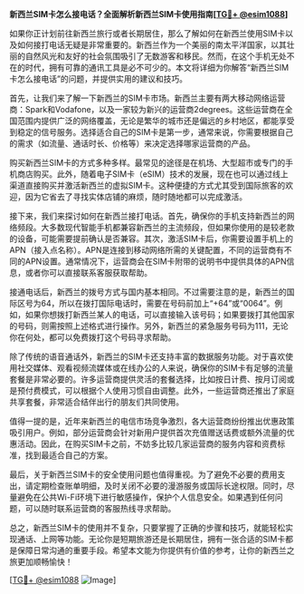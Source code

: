 **新西兰SIM卡怎么接电话？全面解析新西兰SIM卡使用指南[[TG💪+ @esim1088](https://t.me/s/esim1088)]**

如果你正计划前往新西兰旅行或者长期居住，那么了解如何在新西兰使用SIM卡以及如何接打电话无疑是非常重要的。新西兰作为一个美丽的南太平洋国家，以其壮丽的自然风光和友好的社会氛围吸引了无数游客和移民。然而，在这个手机无处不在的时代，拥有可靠的通讯工具是必不可少的。本文将详细为你解答“新西兰SIM卡怎么接电话”的问题，并提供实用的建议和技巧。

首先，让我们来了解一下新西兰的SIM卡市场。新西兰主要有两大移动网络运营商：Spark和Vodafone，以及一家较为新兴的运营商2degrees。这些运营商在全国范围内提供广泛的网络覆盖，无论是繁华的城市还是偏远的乡村地区，都能享受到稳定的信号服务。选择适合自己的SIM卡是第一步，通常来说，你需要根据自己的需求（如流量、通话时长、价格等）来决定选择哪家运营商的产品。

购买新西兰SIM卡的方式多种多样。最常见的途径是在机场、大型超市或专门的手机商店购买。此外，随着电子SIM卡（eSIM）技术的发展，现在也可以通过线上渠道直接购买并激活新西兰的虚拟SIM卡。这种便捷的方式尤其受到国际旅客的欢迎，因为它省去了寻找实体店铺的麻烦，随时随地都可以完成激活。

接下来，我们来探讨如何在新西兰接打电话。首先，确保你的手机支持新西兰的网络频段。大多数现代智能手机都兼容新西兰的主流频段，但如果你使用的是较老款的设备，可能需要提前确认是否兼容。其次，激活SIM卡后，你需要设置手机上的APN（接入点名称）。APN是连接到移动网络所需的关键配置，不同的运营商有不同的APN设置。通常情况下，运营商会在SIM卡附带的说明书中提供具体的APN信息，或者你可以直接联系客服获取帮助。

接通电话后，新西兰的拨号方式与国内基本相同。不过需要注意的是，新西兰的国际区号为64，所以在拨打国际电话时，需要在号码前加上“+64”或“0064”。例如，如果你想拨打新西兰某人的电话，可以直接输入该号码；如果要拨打其他国家的号码，则需按照上述格式进行操作。另外，新西兰的紧急服务号码为111，无论你在何处，都可以免费拨打这个号码寻求帮助。

除了传统的语音通话外，新西兰的SIM卡还支持丰富的数据服务功能。对于喜欢使用社交媒体、观看视频流媒体或在线办公的人来说，确保你的SIM卡有足够的流量套餐是非常必要的。许多运营商提供灵活的套餐选择，比如按日计费、按月订阅或是预付费模式，可以根据个人使用习惯自由调整。此外，一些运营商还推出了家庭共享套餐，非常适合结伴出行的朋友们共同使用。

值得一提的是，近年来新西兰的电信市场竞争激烈，各大运营商纷纷推出优惠政策吸引用户。例如，部分运营商会针对新用户提供首次充值赠送话费或额外流量的优惠活动。因此，在购买SIM卡之前，不妨多比较几家运营商的服务内容和资费标准，找到最适合自己的方案。

最后，关于新西兰SIM卡的安全使用问题也值得重视。为了避免不必要的费用支出，请定期检查账单明细，及时关闭不必要的漫游服务或国际长途权限。同时，尽量避免在公共Wi-Fi环境下进行敏感操作，保护个人信息安全。如果遇到任何问题，可以随时联系运营商的客服热线寻求帮助。

总之，新西兰SIM卡的使用并不复杂，只要掌握了正确的步骤和技巧，就能轻松实现通话、上网等功能。无论你是短期旅游还是长期居住，拥有一张合适的SIM卡都是保障日常沟通的重要手段。希望本文能为你提供有价值的参考，让你的新西兰之旅更加顺畅愉快！

[[TG💪+ @esim1088](https://t.me/s/esim1088) ![Image](https://i.postimg.cc/4NQfJmqS/Snipaste-2025-05-13-00-14-12.png)]